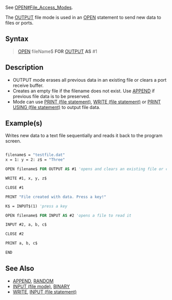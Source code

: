 See [OPEN#File_Access_Modes](OPEN#File-Access-Modes).

The [OUTPUT](OUTPUT) file mode is used in an [OPEN](OPEN) statement to send new data to files or ports.

## Syntax

> [OPEN](OPEN) fileName$ **FOR** [OUTPUT](OUTPUT) **AS** #1

## Description

* OUTPUT mode erases all previous data in an existing file or clears a port receive buffer.
* Creates an empty file if the filename does not exist. Use [APPEND](APPEND) if previous file data is to be preserved.
* Mode can use [PRINT (file statement)](PRINT-(file-statement)), [WRITE (file statement)](WRITE-(file-statement)) or [PRINT USING (file statement)](PRINT-USING-(file-statement)) to output file data.

## Example(s)

Writes new data to a text file sequentially and reads it back to the program screen.

```vb

filename$ = "testfile.dat"
x = 1: y = 2: z$ = "Three"

OPEN filename$ FOR OUTPUT AS #1 'opens and clears an existing file or creates new empty file

WRITE #1, x, y, z$

CLOSE #1

PRINT "File created with data. Press a key!"

K$ = INPUT$(1) 'press a key

OPEN filename$ FOR INPUT AS #2 'opens a file to read it

INPUT #2, a, b, c$

CLOSE #2

PRINT a, b, c$

END

```

## See Also

* [APPEND](APPEND), [RANDOM](RANDOM)
* [INPUT (file mode)](INPUT-(file-mode)), [BINARY](BINARY)
* [WRITE](WRITE), [INPUT (file statement)](INPUT-(file-statement))
